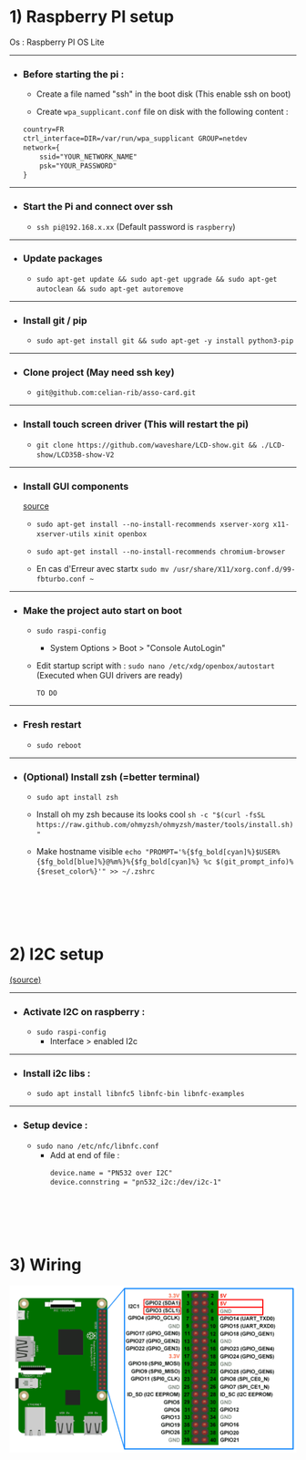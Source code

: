 # 1) Raspberry PI setup

Os : Raspberry PI OS Lite

***
- ### Before starting the pi :
    - Create a file named "ssh" in the boot disk (This enable ssh on boot)

    - Create ```wpa_supplicant.conf``` file on disk with the following content :
    ```
    country=FR
    ctrl_interface=DIR=/var/run/wpa_supplicant GROUP=netdev
    network={
        ssid="YOUR_NETWORK_NAME"
        psk="YOUR_PASSWORD"
    }
    ```
***
- ### Start the Pi and connect over ssh
    - ```ssh pi@192.168.x.xx``` (Default password is ```raspberry```)
***
- ### Update packages 
    - ```sudo apt-get update && sudo apt-get upgrade && sudo apt-get autoclean && sudo apt-get autoremove```
***
- ### Install git / pip
    - ```sudo apt-get install git && sudo apt-get -y install python3-pip```
***
- ### Clone project (May need ssh key)
    - ```git@github.com:celian-rib/asso-card.git```
***
- ### Install touch screen driver (This will restart the pi)
    - ```git clone https://github.com/waveshare/LCD-show.git && ./LCD-show/LCD35B-show-V2```
***
- ### Install GUI components 
    [source](https://desertbot.io/blog/raspberry-pi-touchscreen-kiosk-setup)

    - ```sudo apt-get install --no-install-recommends xserver-xorg x11-xserver-utils xinit openbox```
    - ```sudo apt-get install --no-install-recommends chromium-browser```

    - En cas d'Erreur avec startx ```sudo mv /usr/share/X11/xorg.conf.d/99-fbturbo.conf ~```
***
- ### Make the project auto start on boot
    - ```sudo raspi-config```
        - System Options > Boot > "Console AutoLogin"

    - Edit startup script with : ```sudo nano /etc/xdg/openbox/autostart``` (Executed when GUI drivers are ready)
        ```
        TO DO
        ```
***
- ### Fresh restart 
    - ```sudo reboot```
***
- ### (Optional) Install zsh (=better terminal)
    - ```sudo apt install zsh```

    - Install oh my zsh because its looks cool 
    ```sh -c "$(curl -fsSL https://raw.github.com/ohmyzsh/ohmyzsh/master/tools/install.sh)"```

    - Make hostname visible 
    ```echo "PROMPT='%{$fg_bold[cyan]%}$USER%{$fg_bold[blue]%}@%m%}%{$fg_bold[cyan]%} %c $(git_prompt_info)%{$reset_color%}'" >> ~/.zshrc```

<br/>
<br/>
<br/>
<br/>

# 2) I2C setup
[(source)](https://www.youtube.com/watch?v=AUlefK47L0s)
***
- ### Activate I2C on raspberry :
    - ```sudo raspi-config```
        - Interface > enabled I2c
***
- ### Install i2c libs :
    - ```sudo apt install libnfc5 libnfc-bin libnfc-examples```
***
- ### Setup device :
    - ```sudo nano /etc/nfc/libnfc.conf```
        - Add at end of file : 
            ```
            device.name = "PN532 over I2C"
            device.connstring = "pn532_i2c:/dev/i2c-1"
            ```

<br/>
<br/>
<br/>
<br/>

# 3) Wiring

<img width="800px" src="https://github.com/celian-rib/asso-card/blob/main/hardware/img/i2c_wiring.png?raw=true" />
